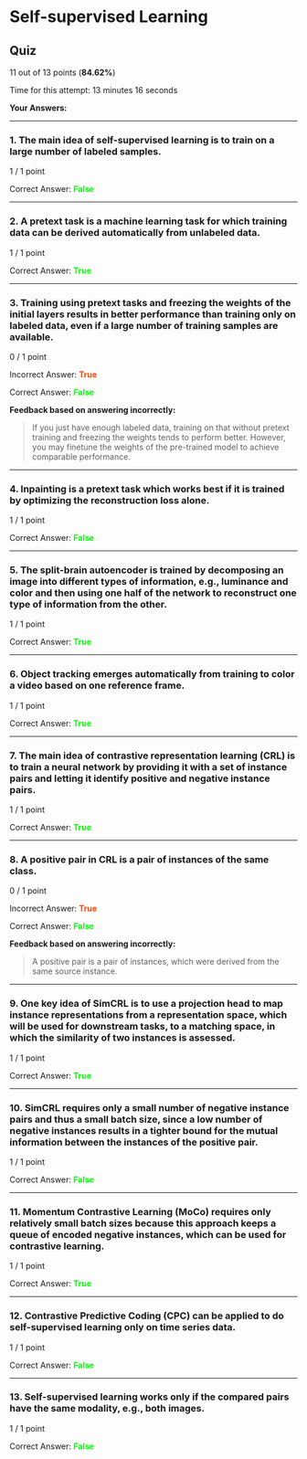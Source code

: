 # Self-supervised Learning

## Quiz

11 out of 13 points (**84.62%**)

Time for this attempt: 13 minutes 16 seconds

**Your Answers:**

---

### 1. The main idea of self-supervised learning is to train on a large number of labeled samples.

1 / 1 point

Correct Answer: <span style="color: lime">
**False**

---

### 2. A pretext task is a machine learning task for which training data can be derived automatically from unlabeled data.

1 / 1 point

Correct Answer: <span style="color: lime">
**True**

---

### 3. Training using pretext tasks and freezing the weights of the initial layers results in better performance than training only on labeled data, even if a large number of training samples are available.

0 / 1 point

Incorrect Answer: <span style="color: orangered">
**True**

Correct Answer: <span style="color: lime">
**False**

**Feedback based on answering incorrectly:**

> If you just have enough labeled data, training on that without pretext training and freezing the weights tends to perform better. However, you may finetune the weights of the pre-trained model to achieve comparable performance.

---

### 4. Inpainting is a pretext task which works best if it is trained by optimizing the reconstruction loss alone.

1 / 1 point

Correct Answer: <span style="color: lime">
**False**

---

### 5. The split-brain autoencoder is trained by decomposing an image into different types of information, e.g., luminance and color and then using one half of the network to reconstruct one type of information from the other.

1 / 1 point

Correct Answer: <span style="color: lime">
**True**

---

### 6. Object tracking emerges automatically from training to color a video based on one reference frame.

1 / 1 point

Correct Answer: <span style="color: lime">
**True**

---

### 7. The main idea of contrastive representation learning (CRL) is to train a neural network by providing it with a set of instance pairs and letting it identify positive and negative instance pairs.

1 / 1 point

Correct Answer: <span style="color: lime">
**True**

---

### 8. A positive pair in CRL is a pair of instances of the same class.

0 / 1 point

Incorrect Answer: <span style="color: orangered">
**True**

Correct Answer: <span style="color: lime">
**False**

**Feedback based on answering incorrectly:**

> A positive pair is a pair of instances, which were derived from the same source instance.

---

### 9. One key idea of SimCRL is to use a projection head to map instance representations from a representation space, which will be used for downstream tasks, to a matching space, in which the similarity of two instances is assessed.

1 / 1 point

Correct Answer: <span style="color: lime">
**True**

---

### 10. SimCRL requires only a small number of negative instance pairs and thus a small batch size, since a low number of negative instances results in a tighter bound for the mutual information between the instances of the positive pair.

1 / 1 point

Correct Answer: <span style="color: lime">
**False**

---

### 11. Momentum Contrastive Learning (MoCo) requires only relatively small batch sizes because this approach keeps a queue of encoded negative instances, which can be used for contrastive learning.

1 / 1 point

Correct Answer: <span style="color: lime">
**True**

---

### 12. Contrastive Predictive Coding (CPC) can be applied to do self-supervised learning only on time series data.

1 / 1 point

Correct Answer: <span style="color: lime">
**False**

---

### 13. Self-supervised learning works only if the compared pairs have the same modality, e.g., both images.

1 / 1 point

Correct Answer: <span style="color: lime">
**False**
